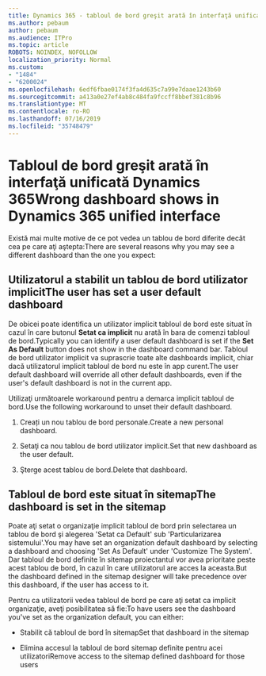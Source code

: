 ```yaml
---
title: Dynamics 365 - tabloul de bord greşit arată în interfaţă unificată Dynamics 365
ms.author: pebaum
author: pebaum
ms.audience: ITPro
ms.topic: article
ROBOTS: NOINDEX, NOFOLLOW
localization_priority: Normal
ms.custom:
- "1484"
- "6200024"
ms.openlocfilehash: 6edf6fbae0174f3fa4d635c7a99e7daae1243b60
ms.sourcegitcommit: a413a0e27ef4ab8c484fa9fccff8bbef381c8b96
ms.translationtype: MT
ms.contentlocale: ro-RO
ms.lasthandoff: 07/16/2019
ms.locfileid: "35748479"
---
```

# <a name="wrong-dashboard-shows-in-dynamics-365-unified-interface"></a><span data-ttu-id="79a2c-102">Tabloul de bord greşit arată în interfaţă unificată Dynamics 365</span><span class="sxs-lookup"><span data-stu-id="79a2c-102">Wrong dashboard shows in Dynamics 365 unified interface</span></span>

<span data-ttu-id="79a2c-103">Există mai multe motive de ce pot vedea un tablou de bord diferite decât cea pe care aţi aştepta:</span><span class="sxs-lookup"><span data-stu-id="79a2c-103">There are several reasons why you may see a different dashboard than the one you expect:</span></span>

## <a name="the-user-has-set-a-user-default-dashboard"></a><span data-ttu-id="79a2c-104">Utilizatorul a stabilit un tablou de bord utilizator implicit</span><span class="sxs-lookup"><span data-stu-id="79a2c-104">The user has set a user default dashboard</span></span> 

<span data-ttu-id="79a2c-105">De obicei poate identifica un utilizator implicit tabloul de bord este situat în cazul în care butonul **Setat ca implicit** nu arată în bara de comenzi tabloul de bord.</span><span class="sxs-lookup"><span data-stu-id="79a2c-105">Typically you can identify a user default dashboard is set if the **Set As Default** button does not show in the dashboard command bar.</span></span> <span data-ttu-id="79a2c-106">Tabloul de bord utilizator implicit va suprascrie toate alte dashboards implicit, chiar dacă utilizatorul implicit tabloul de bord nu este în app curent.</span><span class="sxs-lookup"><span data-stu-id="79a2c-106">The user default dashboard will override all other default dashboards, even if the user's default dashboard is not in the current app.</span></span>

<span data-ttu-id="79a2c-107">Utilizaţi următoarele workaround pentru a demarca implicit tabloul de bord.</span><span class="sxs-lookup"><span data-stu-id="79a2c-107">Use the following workaround to unset their default dashboard.</span></span>

1. <span data-ttu-id="79a2c-108">Creați un nou tablou de bord personale.</span><span class="sxs-lookup"><span data-stu-id="79a2c-108">Create a new personal dashboard.</span></span>

2. <span data-ttu-id="79a2c-109">Setaţi ca nou tablou de bord utilizator implicit.</span><span class="sxs-lookup"><span data-stu-id="79a2c-109">Set that new dashboard as the user default.</span></span>

3. <span data-ttu-id="79a2c-110">Şterge acest tablou de bord.</span><span class="sxs-lookup"><span data-stu-id="79a2c-110">Delete that dashboard.</span></span>

## <a name="the-dashboard-is-set-in-the-sitemap"></a><span data-ttu-id="79a2c-111">Tabloul de bord este situat în sitemap</span><span class="sxs-lookup"><span data-stu-id="79a2c-111">The dashboard is set in the sitemap</span></span>

<span data-ttu-id="79a2c-112">Poate aţi setat o organizaţie implicit tabloul de bord prin selectarea un tablou de bord şi alegerea 'Setat ca Default' sub 'Particularizarea sistemului'.</span><span class="sxs-lookup"><span data-stu-id="79a2c-112">You may have set an organization default dashboard by selecting a dashboard and choosing 'Set As Default' under 'Customize The System'.</span></span> <span data-ttu-id="79a2c-113">Dar tabloul de bord definite în sitemap proiectantul vor avea prioritate peste acest tablou de bord, în cazul în care utilizatorul are acces la aceasta.</span><span class="sxs-lookup"><span data-stu-id="79a2c-113">But the dashboard defined in the sitemap designer will take precedence over this dashboard, if the user has access to it.</span></span>

<span data-ttu-id="79a2c-114">Pentru ca utilizatorii vedea tabloul de bord pe care aţi setat ca implicit organizaţie, aveţi posibilitatea să fie:</span><span class="sxs-lookup"><span data-stu-id="79a2c-114">To have users see the dashboard you've set as the organization default, you can either:</span></span>

* <span data-ttu-id="79a2c-115">Stabilit că tabloul de bord în sitemap</span><span class="sxs-lookup"><span data-stu-id="79a2c-115">Set that dashboard in the sitemap</span></span>

* <span data-ttu-id="79a2c-116">Elimina accesul la tabloul de bord sitemap definite pentru acei utilizatori</span><span class="sxs-lookup"><span data-stu-id="79a2c-116">Remove access to the sitemap defined dashboard for those users</span></span>
